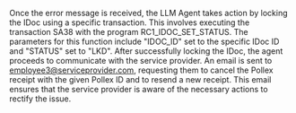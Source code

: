 Once the error message is received, the LLM Agent takes action by locking the IDoc using a specific transaction. This involves executing the transaction SA38 with the program RC1_IDOC_SET_STATUS. The parameters for this function include "IDOC_ID" set to the specific IDoc ID and "STATUS" set to "LKD". After successfully locking the IDoc, the agent proceeds to communicate with the service provider. An email is sent to employee3@serviceprovider.com, requesting them to cancel the Pollex receipt with the given Pollex ID and to resend a new receipt. This email ensures that the service provider is aware of the necessary actions to rectify the issue.